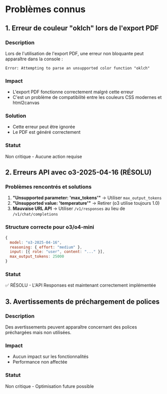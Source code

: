 # Problèmes connus

## 1. Erreur de couleur "oklch" lors de l'export PDF

### Description
Lors de l'utilisation de l'export PDF, une erreur non bloquante peut apparaître dans la console :
```
Error: Attempting to parse an unsupported color function "oklch"
```

### Impact
- L'export PDF fonctionne correctement malgré cette erreur
- C'est un problème de compatibilité entre les couleurs CSS modernes et html2canvas

### Solution
- Cette erreur peut être ignorée
- Le PDF est généré correctement

### Statut
Non critique - Aucune action requise

## 2. Erreurs API avec o3-2025-04-16 (RÉSOLU)

### Problèmes rencontrés et solutions
1. **"Unsupported parameter: 'max_tokens'"** → Utiliser `max_output_tokens`
2. **"Unsupported value: 'temperature'"** → Retirer (o3 utilise toujours 1.0)
3. **Mauvaise URL API** → Utiliser `/v1/responses` au lieu de `/v1/chat/completions`

### Structure correcte pour o3/o4-mini
```javascript
{
  model: "o3-2025-04-16",
  reasoning: { effort: "medium" },
  input: [{ role: "user", content: "..." }],
  max_output_tokens: 25000
}
```

### Statut
✅ RÉSOLU - L'API Responses est maintenant correctement implémentée

## 3. Avertissements de préchargement de polices

### Description
Des avertissements peuvent apparaître concernant des polices préchargées mais non utilisées.

### Impact
- Aucun impact sur les fonctionnalités
- Performance non affectée

### Statut
Non critique - Optimisation future possible 